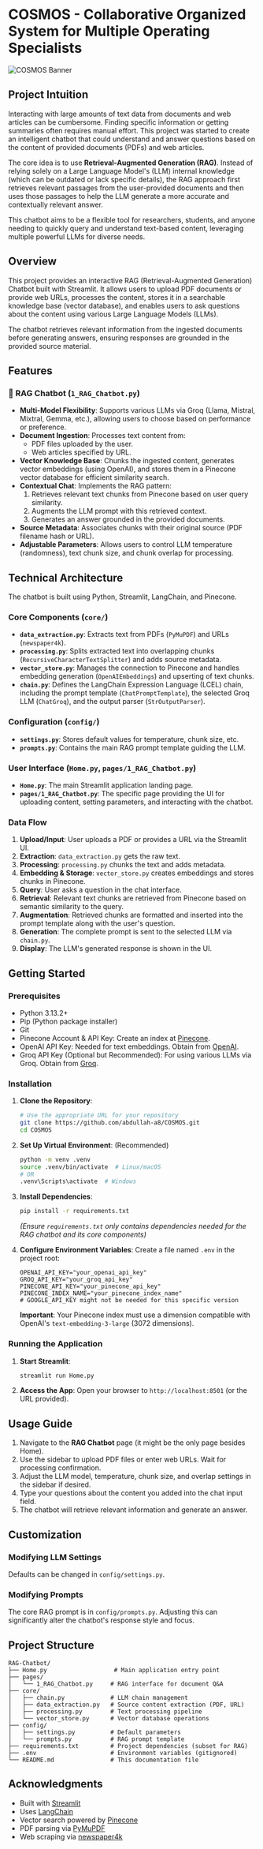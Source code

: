 # COSMOS - Collaborative Organized System for Multiple Operating Specialists

![COSMOS Banner](./Images/COSMOS_1.png)

## Project Intuition

Interacting with large amounts of text data from documents and web articles can be cumbersome. Finding specific information or getting summaries often requires manual effort. This project was started to create an intelligent chatbot that could understand and answer questions based on the content of provided documents (PDFs) and web articles.

The core idea is to use **Retrieval-Augmented Generation (RAG)**. Instead of relying solely on a Large Language Model's (LLM) internal knowledge (which can be outdated or lack specific details), the RAG approach first retrieves relevant passages from the user-provided documents and then uses those passages to help the LLM generate a more accurate and contextually relevant answer.

This chatbot aims to be a flexible tool for researchers, students, and anyone needing to quickly query and understand text-based content, leveraging multiple powerful LLMs for diverse needs.

## Overview

This project provides an interactive RAG (Retrieval-Augmented Generation) Chatbot built with Streamlit. It allows users to upload PDF documents or provide web URLs, processes the content, stores it in a searchable knowledge base (vector database), and enables users to ask questions about the content using various Large Language Models (LLMs).

The chatbot retrieves relevant information from the ingested documents before generating answers, ensuring responses are grounded in the provided source material.

## Features

### 🤖 RAG Chatbot (`1_RAG_Chatbot.py`)
- **Multi-Model Flexibility**: Supports various LLMs via Groq (Llama, Mistral, Mixtral, Gemma, etc.), allowing users to choose based on performance or preference.
- **Document Ingestion**: Processes text content from:
    - PDF files uploaded by the user.
    - Web articles specified by URL.
- **Vector Knowledge Base**: Chunks the ingested content, generates vector embeddings (using OpenAI), and stores them in a Pinecone vector database for efficient similarity search.
- **Contextual Chat**: Implements the RAG pattern:
    1. Retrieves relevant text chunks from Pinecone based on user query similarity.
    2. Augments the LLM prompt with this retrieved context.
    3. Generates an answer grounded in the provided documents.
- **Source Metadata**: Associates chunks with their original source (PDF filename hash or URL).
- **Adjustable Parameters**: Allows users to control LLM temperature (randomness), text chunk size, and chunk overlap for processing.

## Technical Architecture

The chatbot is built using Python, Streamlit, LangChain, and Pinecone.

### Core Components (`core/`)

- **`data_extraction.py`**: Extracts text from PDFs (`PyMuPDF`) and URLs (`newspaper4k`).
- **`processing.py`**: Splits extracted text into overlapping chunks (`RecursiveCharacterTextSplitter`) and adds source metadata.
- **`vector_store.py`**: Manages the connection to Pinecone and handles embedding generation (`OpenAIEmbeddings`) and upserting of text chunks.
- **`chain.py`**: Defines the LangChain Expression Language (LCEL) chain, including the prompt template (`ChatPromptTemplate`), the selected Groq LLM (`ChatGroq`), and the output parser (`StrOutputParser`).

### Configuration (`config/`)

- **`settings.py`**: Stores default values for temperature, chunk size, etc.
- **`prompts.py`**: Contains the main RAG prompt template guiding the LLM.

### User Interface (`Home.py`, `pages/1_RAG_Chatbot.py`)

- **`Home.py`**: The main Streamlit application landing page.
- **`pages/1_RAG_Chatbot.py`**: The specific page providing the UI for uploading content, setting parameters, and interacting with the chatbot.

### Data Flow

1. **Upload/Input**: User uploads a PDF or provides a URL via the Streamlit UI.
2. **Extraction**: `data_extraction.py` gets the raw text.
3. **Processing**: `processing.py` chunks the text and adds metadata.
4. **Embedding & Storage**: `vector_store.py` creates embeddings and stores chunks in Pinecone.
5. **Query**: User asks a question in the chat interface.
6. **Retrieval**: Relevant text chunks are retrieved from Pinecone based on semantic similarity to the query.
7. **Augmentation**: Retrieved chunks are formatted and inserted into the prompt template along with the user's question.
8. **Generation**: The complete prompt is sent to the selected LLM via `chain.py`.
9. **Display**: The LLM's generated response is shown in the UI.

## Getting Started

### Prerequisites

- Python 3.13.2+
- Pip (Python package installer)
- Git
- Pinecone Account & API Key: Create an index at [Pinecone](https://www.pinecone.io/).
- OpenAI API Key: Needed for text embeddings. Obtain from [OpenAI](https://platform.openai.com/signup/).
- Groq API Key (Optional but Recommended): For using various LLMs via Groq. Obtain from [Groq](https://groq.com/).

### Installation

1.  **Clone the Repository**:
    ```bash
    # Use the appropriate URL for your repository
    git clone https://github.com/abdullah-a8/COSMOS.git
    cd COSMOS
    ```

2.  **Set Up Virtual Environment**: (Recommended)
    ```bash
    python -m venv .venv
    source .venv/bin/activate  # Linux/macOS
    # OR
    .venv\Scripts\activate  # Windows
    ```

3.  **Install Dependencies**:
    ```bash
    pip install -r requirements.txt
    ```
    *(Ensure `requirements.txt` only contains dependencies needed for the RAG chatbot and its core components)*

4.  **Configure Environment Variables**:
    Create a file named `.env` in the project root:
    ```dotenv
    OPENAI_API_KEY="your_openai_api_key"
    GROQ_API_KEY="your_groq_api_key"
    PINECONE_API_KEY="your_pinecone_api_key"
    PINECONE_INDEX_NAME="your_pinecone_index_name"
    # GOOGLE_API_KEY might not be needed for this specific version
    ```
    **Important**: Your Pinecone index must use a dimension compatible with OpenAI's `text-embedding-3-large` (3072 dimensions).

### Running the Application

1.  **Start Streamlit**:
    ```bash
    streamlit run Home.py
    ```

2.  **Access the App**: Open your browser to `http://localhost:8501` (or the URL provided).

## Usage Guide

1.  Navigate to the **RAG Chatbot** page (it might be the only page besides Home).
2.  Use the sidebar to upload PDF files or enter web URLs. Wait for processing confirmation.
3.  Adjust the LLM model, temperature, chunk size, and overlap settings in the sidebar if desired.
4.  Type your questions about the content you added into the chat input field.
5.  The chatbot will retrieve relevant information and generate an answer.

## Customization

### Modifying LLM Settings

Defaults can be changed in `config/settings.py`.

### Modifying Prompts

The core RAG prompt is in `config/prompts.py`. Adjusting this can significantly alter the chatbot's response style and focus.

## Project Structure

```
RAG-Chatbot/
├── Home.py                   # Main application entry point
├── pages/
│   └── 1_RAG_Chatbot.py     # RAG interface for document Q&A
├── core/
│   ├── chain.py             # LLM chain management
│   ├── data_extraction.py   # Source content extraction (PDF, URL)
│   ├── processing.py        # Text processing pipeline
│   └── vector_store.py      # Vector database operations
├── config/
│   ├── settings.py          # Default parameters
│   └── prompts.py           # RAG prompt template
├── requirements.txt         # Project dependencies (subset for RAG)
├── .env                     # Environment variables (gitignored)
└── README.md                # This documentation file
```

## Acknowledgments

-   Built with [Streamlit](https://streamlit.io/)
-   Uses [LangChain](https://www.langchain.com/)
-   Vector search powered by [Pinecone](https://www.pinecone.io/)
-   PDF parsing via [PyMuPDF](https://pymupdf.readthedocs.io/)
-   Web scraping via [newspaper4k](https://github.com/funkeeler/newspaper4k)